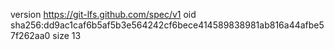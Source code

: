 version https://git-lfs.github.com/spec/v1
oid sha256:dd9ac1caf6b5af5b3e564242cf6bece414589838981ab816a44afbe57f262aa0
size 13
